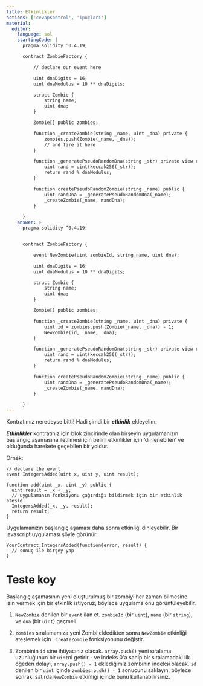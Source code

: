 ```yaml
---
title: Etkinlikler
actions: ['cevapKontrol', 'ipuçları']
material:
  editor:
    language: sol
    startingCode: |
      pragma solidity ^0.4.19;

      contract ZombieFactory {

          // declare our event here

          uint dnaDigits = 16;
          uint dnaModulus = 10 ** dnaDigits;

          struct Zombie {
              string name;
              uint dna;
          }

          Zombie[] public zombies;

          function _createZombie(string _name, uint _dna) private {
              zombies.push(Zombie(_name, _dna));
              // and fire it here
          } 

          function _generatePseudoRandomDna(string _str) private view returns (uint) {
              uint rand = uint(keccak256(_str));
              return rand % dnaModulus;
          }

          function createPseudoRandomZombie(string _name) public {
              uint randDna = _generatePseudoRandomDna(_name);
              _createZombie(_name, randDna);
          }

      }
    answer: >
      pragma solidity ^0.4.19;


      contract ZombieFactory {

          event NewZombie(uint zombieId, string name, uint dna);

          uint dnaDigits = 16;
          uint dnaModulus = 10 ** dnaDigits;

          struct Zombie {
              string name;
              uint dna;
          }

          Zombie[] public zombies;

          function _createZombie(string _name, uint _dna) private {
              uint id = zombies.push(Zombie(_name, _dna)) - 1;
              NewZombie(id, _name, _dna);
          } 

          function _generatePseudoRandomDna(string _str) private view returns (uint) {
              uint rand = uint(keccak256(_str));
              return rand % dnaModulus;
          }

          function createPseudoRandomZombie(string _name) public {
              uint randDna = _generatePseudoRandomDna(_name);
              _createZombie(_name, randDna);
          }

      }
---
```


Kontratımız neredeyse bitti! Hadi şimdi bir **_etkinlik_** ekleyelim.

**_Etkinlikler_** kontratınız için blok zincirinde olan birşeyin uygulamanızın başlangıç aşamasına iletilmesi için belirli etkinlikler için ‘dinlenebilen’ ve olduğunda harekete geçebilen bir yoldur.

Örnek:

```
// declare the event
event IntegersAdded(uint x, uint y, uint result);

function add(uint _x, uint _y) public {
  uint result = _x + _y;
  // uygulamanın fonksiyonu çağırdığı bildirmek için bir etkinlik ateşle: 
  IntegersAdded(_x, _y, result);
  return result;
}
```

Uygulamanızın başlangıç aşaması daha sonra etkinliği dinleyebilir. Bir javascript uygulaması şöyle görünür: 

```
YourContract.IntegersAdded(function(error, result) { 
  // sonuç ile birşey yap
}
```

# Teste koy

Başlangıç aşamasının yeni oluşturulmuş bir zombiyi her zaman bilmesine izin vermek için bir etkinlik istiyoruz, böylece uygulama onu görüntüleyebilir.

1. `NewZombie` denilen bir `event` ilan et. `zombieId` (bir `uint`), `name` (bir `string`), ve `dna` (bir `uint`) geçmeli.

2. `zombies` sıralamamıza yeni Zombi ekledikten sonra `NewZombie` etkinliği ateşlemek için `_createZombie` fonksiyonunu değiştir. 
 
3. Zombinin `id` sine ihtiyacınız olacak. `array.push()` yeni sıralama uzunluğunun bir `uint`ni getirir - ve indeks 0'a sahip bir sıralamadaki ilk öğeden dolayı, `array.push() - 1` eklediğimiz zombinin indeksi olacak. `id` denilen bir `uint` içinde `zombies.push() - 1` sonucunu saklayın, böylece sonraki satırda `NewZombie` etkinliği içinde bunu kullanabilirsiniz.
